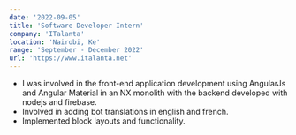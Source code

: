```yaml
---
date: '2022-09-05'
title: 'Software Developer Intern'
company: 'ITalanta'
location: 'Nairobi, Ke'
range: 'September - December 2022'
url: 'https://www.italanta.net'
---
```


- I was involved in the front-end application development using AngularJs and Angular Material in an NX monolith with the backend developed with nodejs and firebase.
- Involved in adding bot translations in english and french.
- Implemented block layouts and functionality.
